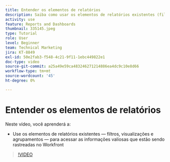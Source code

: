 ```yaml
---
title: Entender os elementos de relatórios
description: Saiba como usar os elementos de relatórios existentes (filtros, visualizações e agrupamentos) para acessar informações que estão sendo rastreadas no Workfront.
activity: use
feature: Reports and Dashboards
thumbnail: 335145.jpeg
type: Tutorial
role: User
level: Beginner
team: Technical Marketing
jira: KT-8849
exl-id: 50e2fab3-f548-4c21-9f11-1ebc449822e1
doc-type: video
source-git-commit: a25a49e59ca483246271214886ea4dc9c10e8d66
workflow-type: tm+mt
source-wordcount: '45'
ht-degree: 0%

---
```


# Entender os elementos de relatórios

Neste vídeo, você aprenderá a:

* Use os elementos de relatórios existentes — filtros, visualizações e agrupamentos — para acessar as informações valiosas que estão sendo rastreadas no Workfront

>[!VIDEO](https://video.tv.adobe.com/v/335145/?quality=12&learn=on)
